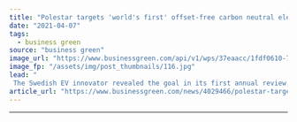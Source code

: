 ```yaml
---
title: "Polestar targets 'world's first' offset-free carbon neutral electric car by 2030"
date: "2021-04-07"
tags: 
  - business green
source: "business green"
image_url: "https://www.businessgreen.com/api/v1/wps/37eaacc/1fdf0610-7e46-4761-b11f-eba57ea46786/5/iStock-1299742634-185x114.jpg"
image_fp: "/assets/img/post_thumbnails/116.jpg"
lead: "
 The Swedish EV innovator revealed the goal in its first annual review, at which it also revealed plans to publish the full carbon footprint of its latest Polestar 2 vehicle ..."
article_url: "https://www.businessgreen.com/news/4029466/polestar-targets-world-offset-free-carbon-neutral-electric-car-2030"
---
```


---
